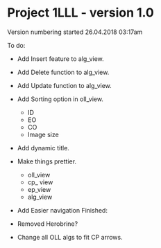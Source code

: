 # Project 1LLL - version 1.0
Version numbering started 26.04.2018 03:17am

To do:
- Add Insert feature to alg_view.
- Add Delete function to alg_view.
- Add Update function to alg_view.
- Add Sorting option in oll_view.
  - ID
  - EO
  - CO
  - Image size
- Add dynamic title.
- Make things prettier.
  - oll_view
  - cp_ view
  - ep_view
  - alg_view
- Add Easier navigation
Finished:

- Removed Herobrine?
- Change all OLL algs to fit CP arrows.
